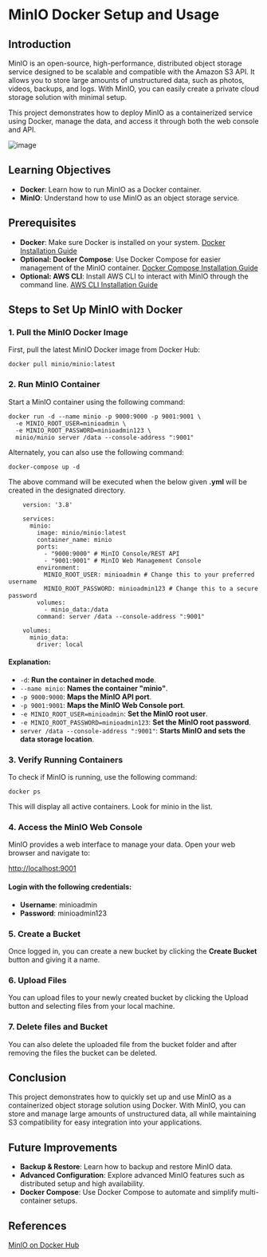 # MinIO Docker Setup and Usage

## Introduction

MinIO is an open-source, high-performance, distributed object storage service designed to be scalable and compatible with the Amazon S3 API. It allows you to store large amounts of unstructured data, such as photos, videos, backups, and logs. With MinIO, you can easily create a private cloud storage solution with minimal setup.

This project demonstrates how to deploy MinIO as a containerized service using Docker, manage the data, and access it through both the web console and API.

![image](https://github.com/user-attachments/assets/743d040c-eedc-4a79-84c8-f378e9fb6046)


## Learning Objectives

- **Docker**: Learn how to run MinIO as a Docker container.
- **MinIO**: Understand how to use MinIO as an object storage service.

## Prerequisites

- **Docker**: Make sure Docker is installed on your system. [Docker Installation Guide](https://docs.docker.com/get-docker/)
- **Optional: Docker Compose**: Use Docker Compose for easier management of the MinIO container. [Docker Compose Installation Guide](https://docs.docker.com/compose/install/)
- **Optional: AWS CLI**: Install AWS CLI to interact with MinIO through the command line. [AWS CLI Installation Guide](https://docs.aws.amazon.com/cli/latest/userguide/install-cliv2.html)

## Steps to Set Up MinIO with Docker

### 1. **Pull the MinIO Docker Image**

First, pull the latest MinIO Docker image from Docker Hub:

    docker pull minio/minio:latest

### 2. **Run MinIO Container**

Start a MinIO container using the following command:

    docker run -d --name minio -p 9000:9000 -p 9001:9001 \
      -e MINIO_ROOT_USER=minioadmin \
      -e MINIO_ROOT_PASSWORD=minioadmin123 \
      minio/minio server /data --console-address ":9001"

Alternately, you can also use the following command:

    docker-compose up -d

The above command will be executed when the below given **.yml** will be created in the designated directory. 

        version: '3.8'

        services:
          minio:
            image: minio/minio:latest
            container_name: minio
            ports:
              - "9000:9000" # MinIO Console/REST API
              - "9001:9001" # MinIO Web Management Console
            environment:
              MINIO_ROOT_USER: minioadmin # Change this to your preferred username
              MINIO_ROOT_PASSWORD: minioadmin123 # Change this to a secure password
            volumes:
              - minio_data:/data
            command: server /data --console-address ":9001"
        
        volumes:
          minio_data:
            driver: local


#### **Explanation**:

- `-d`: **Run the container in detached mode**.
- `--name minio`: **Names the container "minio"**.
- `-p 9000:9000`: **Maps the MinIO API port**.
- `-p 9001:9001`: **Maps the MinIO Web Console port**.
- `-e MINIO_ROOT_USER=minioadmin`: **Set the MinIO root user**.
- `-e MINIO_ROOT_PASSWORD=minioadmin123`: **Set the MinIO root password**.
- `server /data --console-address ":9001"`: **Starts MinIO and sets the data storage location**.

### 3. **Verify Running Containers**

To check if MinIO is running, use the following command:

    docker ps

This will display all active containers. Look for minio in the list.

### 4. **Access the MinIO Web Console**

MinIO provides a web interface to manage your data. Open your web browser and navigate to:

[http://localhost:9001](http://localhost:9001)

#### **Login with the following credentials**:
- **Username**: minioadmin
- **Password**: minioadmin123

### 5. **Create a Bucket**

Once logged in, you can create a new bucket by clicking the **Create Bucket** button and giving it a name.

### 6. **Upload Files**

You can upload files to your newly created bucket by clicking the Upload button and selecting files from your local machine.

### 7. **Delete files and Bucket**

You can also delete the uploaded file from the bucket folder and after removing the files the bucket can be deleted.


## Conclusion

This project demonstrates how to quickly set up and use MinIO as a containerized object storage solution using Docker. With MinIO, you can store and manage large amounts of unstructured data, all while maintaining S3 compatibility for easy integration into your applications.

## Future Improvements

- **Backup & Restore**: Learn how to backup and restore MinIO data.
- **Advanced Configuration**: Explore advanced MinIO features such as distributed setup and high availability.
- **Docker Compose**: Use Docker Compose to automate and simplify multi-container setups.

## References

[MinIO on Docker Hub](https://hub.docker.com/r/minio/minio)


